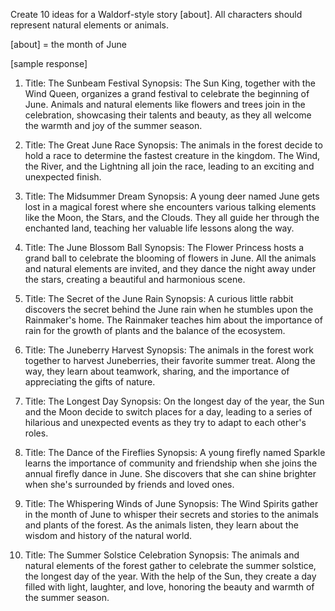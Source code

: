 Create 10 ideas for a Waldorf-style story [about]. All characters should represent natural elements or animals.

[about] = the month of June

[sample response]
1. Title: The Sunbeam Festival
   Synopsis: The Sun King, together with the Wind Queen, organizes a grand festival to celebrate the beginning of June. Animals and natural elements like flowers and trees join in the celebration, showcasing their talents and beauty, as they all welcome the warmth and joy of the summer season.

2. Title: The Great June Race
   Synopsis: The animals in the forest decide to hold a race to determine the fastest creature in the kingdom. The Wind, the River, and the Lightning all join the race, leading to an exciting and unexpected finish.

3. Title: The Midsummer Dream
   Synopsis: A young deer named June gets lost in a magical forest where she encounters various talking elements like the Moon, the Stars, and the Clouds. They all guide her through the enchanted land, teaching her valuable life lessons along the way.

4. Title: The June Blossom Ball
   Synopsis: The Flower Princess hosts a grand ball to celebrate the blooming of flowers in June. All the animals and natural elements are invited, and they dance the night away under the stars, creating a beautiful and harmonious scene.

5. Title: The Secret of the June Rain
   Synopsis: A curious little rabbit discovers the secret behind the June rain when he stumbles upon the Rainmaker's home. The Rainmaker teaches him about the importance of rain for the growth of plants and the balance of the ecosystem.

6. Title: The Juneberry Harvest
   Synopsis: The animals in the forest work together to harvest Juneberries, their favorite summer treat. Along the way, they learn about teamwork, sharing, and the importance of appreciating the gifts of nature.

7. Title: The Longest Day
   Synopsis: On the longest day of the year, the Sun and the Moon decide to switch places for a day, leading to a series of hilarious and unexpected events as they try to adapt to each other's roles.

8. Title: The Dance of the Fireflies
   Synopsis: A young firefly named Sparkle learns the importance of community and friendship when she joins the annual firefly dance in June. She discovers that she can shine brighter when she's surrounded by friends and loved ones.

9. Title: The Whispering Winds of June
   Synopsis: The Wind Spirits gather in the month of June to whisper their secrets and stories to the animals and plants of the forest. As the animals listen, they learn about the wisdom and history of the natural world.

10. Title: The Summer Solstice Celebration
    Synopsis: The animals and natural elements of the forest gather to celebrate the summer solstice, the longest day of the year. With the help of the Sun, they create a day filled with light, laughter, and love, honoring the beauty and warmth of the summer season.
